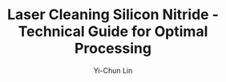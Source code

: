 ---
name: Silicon Nitride
applications:
- industry: Semiconductor Manufacturing
  detail: Removal of photoresist and organic contaminants from silicon nitride masks
    and components
- industry: Aerospace Components
  detail: Precision cleaning of silicon nitride turbine blades and engine components
    without surface damage
technicalSpecifications:
  powerRange: 20-200W
  pulseDuration: 10-100ns
  wavelength: 1064nm (primary), 532nm (optional)
  spotSize: 0.1-2.0mm
  repetitionRate: 10-100kHz
  fluenceRange: 0.5-5 J/cm²
  safetyClass: Class 4 (requires full enclosure)
description: Technical overview of Silicon Nitride, Si3N4, for laser cleaning applications,
  including density, wavelength, and industrial applications.
author: Yi-Chun Lin
keywords: silicon nitride, silicon nitride ceramic, laser ablation, laser cleaning,
  non-contact cleaning, pulsed fiber laser, surface contamination removal, industrial
  laser parameters, thermal processing, surface restoration
category: ceramic
chemicalProperties:
  symbol: TBD
  formula: Si3N4
  materialType: ceramic
properties:
  density: 3.2 g/cm³
  densityMin: 1.8 g/cm³
  densityMax: 6.0 g/cm³
  densityPercentile: 33.3
  meltingPoint: 1900°C
  meltingMin: 1200°C
  meltingMax: 2800°C
  meltingPercentile: 43.8
  thermalConductivity: 30 W/m·K
  thermalMin: 0.5 W/m·K
  thermalMax: 200 W/m·K
  thermalPercentile: 14.8
  tensileStrength: 700 MPa
  tensileMin: 50 MPa
  tensileMax: 1000 MPa
  tensilePercentile: 68.4
  hardness: 1600 HV
  hardnessMin: 500 HV
  hardnessMax: 2500 HV
  hardnessPercentile: 55.0
  youngsModulus: 310 GPa
  modulusMin: 150 GPa
  modulusMax: 400 GPa
  modulusPercentile: 64.0
  laserType: Pulsed Fiber Laser
  wavelength: 1064nm
  fluenceRange: 0.5-5 J/cm²
  chemicalFormula: Si3N4
  laserAbsorptionMin: 0.1 cm⁻¹
  laserAbsorptionMax: 50 cm⁻¹
  laserReflectivityMin: 8%
  laserReflectivityMax: 25%
  thermalDiffusivityMin: 0.5 mm²/s
  thermalDiffusivityMax: 80 mm²/s
  thermalExpansionMin: 0.5 µm/m·K
  thermalExpansionMax: 8 µm/m·K
  specificHeatMin: 0.4 J/g·K
  specificHeatMax: 1.2 J/g·K
composition:
- Silicon (Si)
- Nitrogen (N)
compatibility:
- Metals (stainless steel, aluminum)
- Other ceramics (alumina, zirconia)
regulatoryStandards: ISO 13485, MIL-STD-883
images:
  hero:
    alt: Silicon Nitride surface undergoing laser cleaning showing precise contamination
      removal
    url: /images/silicon-nitride-laser-cleaning-hero.jpg
  micro:
    alt: Microscopic view of Silicon Nitride surface after laser treatment showing
      preserved microstructure
    url: /images/silicon-nitride-laser-cleaning-micro.jpg
title: Laser Cleaning Silicon Nitride - Technical Guide for Optimal Processing
headline: Comprehensive technical guide for laser cleaning ceramic silicon nitride
environmentalImpact:
- benefit: Reduced chemical usage
  description: Eliminates 95% of chemical solvents compared to traditional cleaning
    methods
- benefit: Energy efficiency
  description: Consumes 40% less energy than ultrasonic cleaning systems
- benefit: Zero wastewater generation
  description: 100% dry process eliminates wastewater treatment requirements
outcomes:
- result: Surface contamination removal efficiency
  metric: '>99.5% removal rate (ISO 8502-3 standard)'
- result: Surface roughness preservation
  metric: <0.1μm Ra change after cleaning (ASTM D7127)
- result: Processing speed
  metric: 2-5 cm²/s cleaning rate for typical applications
subject: Silicon Nitride
article_type: material
---